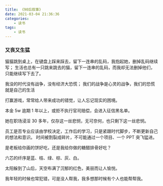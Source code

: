 ```yaml
---
title: 《90后叙事》
date: 2021-03-04 21:36:36
categories:
    - 读书
tags:
    - 读书
---
```


### 又丧又生猛

猫猫跳到桌上，在键盘上踩来踩去，留下一连串的乱码，我抱起她，删掉乱码继续写；
生活也总有一只跳来跳去的猫，留下一连串的乱码，而我却无法删掉他们，只能继续写下去了。

我没的时代没有战争，没有经济大恐慌；
我们的战争是心灵的战争，我们的恐慌就是自己的生活

打赢游戏，常常给人带来成功的错觉，让人忘记现实的困境。

本金 5w 逾期 1 年以上，或拒不执行官司赔偿，会进入征信黑名单。

她在职场浸淫 30 多年，仅存这一丝悲悯，无可奈何，也只剩下这一丝悲悯。

员工是否专业应该由学校决定，工作后的学习，只是紧跟时代脚步，不断更新自己的想法和意识。
时间被割裂成碎片，不可能通过一个项目、一个 PPT 突飞猛进。

是老板给你画的饼好吃，还是我给你做的糖醋排骨好吃？

六芯的纤序是蓝、桔、绿、棕、灰、白。

太阳躲到了山后，天空布满了沉郁的红色，美丽而让人愉悦。

我年轻的时候也常犯错，可是没人帮我，我多想那时候有个人也能帮帮我。

###